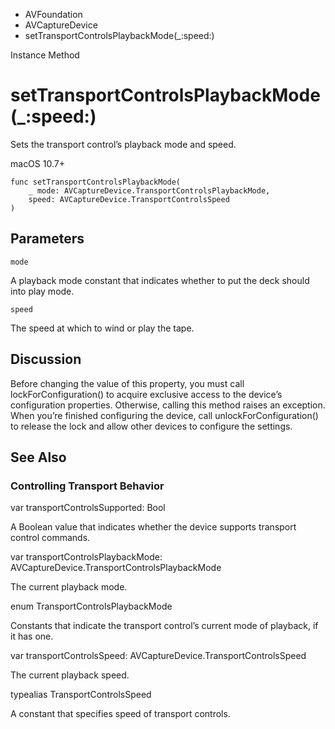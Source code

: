 

- AVFoundation
- AVCaptureDevice
-  setTransportControlsPlaybackMode(\_:speed:) 

Instance Method

# setTransportControlsPlaybackMode(\_:speed:)

Sets the transport control’s playback mode and speed.

macOS 10.7+

``` source
func setTransportControlsPlaybackMode(
    _ mode: AVCaptureDevice.TransportControlsPlaybackMode,
    speed: AVCaptureDevice.TransportControlsSpeed
)
```

## Parameters 

`mode`  

A playback mode constant that indicates whether to put the deck should into play mode.

`speed`  

The speed at which to wind or play the tape.

## Discussion

Before changing the value of this property, you must call lockForConfiguration() to acquire exclusive access to the device’s configuration properties. Otherwise, calling this method raises an exception. When you’re finished configuring the device, call unlockForConfiguration() to release the lock and allow other devices to configure the settings.

## See Also

### Controlling Transport Behavior

var transportControlsSupported: Bool

A Boolean value that indicates whether the device supports transport control commands.

var transportControlsPlaybackMode: AVCaptureDevice.TransportControlsPlaybackMode

The current playback mode.

enum TransportControlsPlaybackMode

Constants that indicate the transport control’s current mode of playback, if it has one.

var transportControlsSpeed: AVCaptureDevice.TransportControlsSpeed

The current playback speed.

typealias TransportControlsSpeed

A constant that specifies speed of transport controls.

